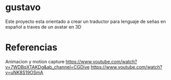 # gustavo
Este proyecto esta orientado a crear un traductor para lenguaje de señas en español a traves de un avatar en 3D 

# Referencias 
Animacion y motion capture 
https://www.youtube.com/watch?v=7WDBqXTAKDg&ab_channel=CGDive
https://www.youtube.com/watch?v=uNK8S19OSmA
